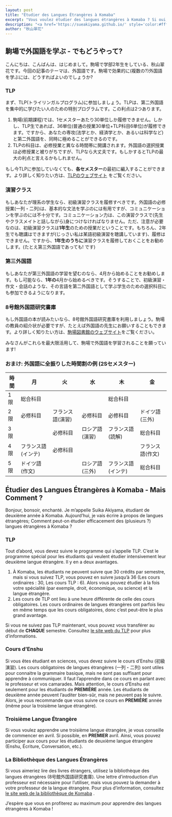 ```yaml
---
layout: post
title: "Étudier des Langues Étrangères à Komaba"
excerpt: "Vous voulez étudier des langues étrangères à Komaba ? Si oui, il y a quelques conseils."
description: "<a href='https://sueakiyama.github.io/' style='color:#ffffff'><u>Le Site Web de Suika Akiyama</u></a>"
author: "秋山翠花"
---
```


## 駒場で外国語を学ぶ - でもどうやって?

こんにちは、こんばんは、はじめまして。駒場で学部2年生をしている、秋山翠花です。今回の記事のテーマは、外国語です。駒場で効果的に(複数の?)外国語を学ぶには、どうすればよいのでしょうか?

### TLP
まず、TLP(トライリンガルプログラム)に参加しましょう。TLPは、第二外国語を集中的に学びたい人のための特別プログラムです。この利点は2つあります。
1. 駒場(前期課程)では、1セメスターあたり30単位しか履修できません。しかし、TLP生であれば、36単位(普通の授業30単位+TLP科目6単位)が履修できます。ですから、あなたの専攻(法学とか、経済学とか、あるいは科学など)と第二外国語を、同時に極めることができるのです。
2. TLPの科目は、必修授業と異なる時間帯に開講されます。外国語の選択授業は必修授業と被りがちですが、TLPなら大丈夫です。もしかするとTLPの最大の利点と言えるかもしれません。

もし今TLPに参加していなくても、**各セメスター**の最初に編入することができます。より詳しく知りたい方は、[TLPのウェブサイト](http://www.cgcs.c.u-tokyo.ac.jp/tlp/) をご覧ください。

### 演習クラス
もしあなたが理系の学生なら、初級演習クラスを履修すべきです。外国語の必修授業(一列・二列)は、基本的な文法を学ぶのには有用ですが、コミュニケーションを学ぶのには不十分です。コミュニケーション力は、この演習クラスで(先生やクラスメイトと話しながら)身につけなければなりません。ただ、注意が必要なのは、初級演習クラスは**1年生**のための授業だということです。もちろん、2年生でも聴講はできますが(じっさい私は某語初級演習を聴講しています)、履修はできません。ですから、**1年生のうちに**演習クラスを履修しておくことをお勧めします。(たとえ第三外国語であっても! です)

### 第三外国語
もしあなたが第三外国語の学習を望むのなら、4月から始めることをお勧めします。もし可能なら、**1年の**4月から始めるべきです。そうすることで、初級演習・作文・会話のような、その言語を第二外国語として学ぶ学生のための選択科目にも参加できるようになります。

### 8号館外国語研究書庫
もし外国語の本が読みたいなら、8号館外国語研究書庫を利用しましょう。駒場の教員の紹介状が必要ですが、たとえば外国語の先生にお願いすることもできます。より詳しく知りたい方は、[駒場図書館のウェブサイト](https://www.lib.u-tokyo.ac.jp/ja/library/komaba/user-guide/departmentlibrary/forcampus)をご覧ください。

みなさんがこれらを最大限活用して、駒場で外国語を学習されることを願っています!

### おまけ: 外国語に全振りした時間割の例 (2Sセメスター)

| 時間 | 月 | 火 | 水 | 木 | 金 |
| ------- | ------- | ------- | ------- | ------- | ------- |
| 1限 | 総合科目 | | | 総合科目 | |
| 2限 | 必修科目 | フランス語(演習) | 必修科目 | 必修科目 | ドイツ語(三外) |
| 3限 | | 必修科目 | ロシア語(演習) | フランス語(読解) | 総合科目 |
| 4限 | フランス語(インテ) | 必修科目 | | | フランス語(作文) |
| 5限 | ドイツ語(作文) | | ロシア語(三外) | フランス語(インテ) | 総合科目 |


## Étudier des Langues Étrangères à Komaba - Mais Comment ?

Bonjour, bonsoir, enchanté. Je m’appelle Suika Akiyama, étudiant de deuxième année à Komaba. Aujourd’hui, je vais écrire à propos de langues étrangères; Comment peut-on étudier efficacement des (plusieurs ?) langues étrangères à Komaba ?

###	TLP
Tout d’abord, vous devez suivre le programme qui s’appelle TLP. C’est le programme spécial pour les étudiants qui veulent étudier intensivement leur deuxième langue étrangère. Il y en a deux avantages.
1.	À Komaba, les étudiants ne peuvent suivre que 30 crédits par semestre, mais si vous suivez TLP, vous pouvez en suivre jusqu’à 36 (Les cours ordinaires : 30, Les cours TLP : 6). Alors vous pouvez étudier à la fois votre spécialité (par exemple, droit, économique, ou science) et la langue étrangère.
2.	Les cours de TLP ont lieu à une heure différente de celle des cours obligatoires. Les cours ordinaires de langues étrangères ont parfois lieu en même temps que les cours obligatoires, donc c’est peut-être le plus grand avantage.

Si vous ne suivez pas TLP maintenant, vous pouvez vous transférer au début de **CHAQUE** semestre. Consultez [le site web du TLP](http://www.cgcs.c.u-tokyo.ac.jp/tlp/) pour plus d’informations.

###	Cours d’Enshu
Si vous êtes étudiant en sciences, vous devez suivre le cours d’Enshu (初級演習). Les cours obligatoires de langues étrangères (一列・二列) sont utiles pour connaitre la grammaire basique, mais ne sont pas suffisant pour apprendre à communiquer. Il faut l’apprendre dans ce cours en parlant avec le professeur et vos camarades. Mais attention, le cours d’Enshu est seulement pour les étudiants de **PREMIÈRE** année. Les étudiants de deuxième année peuvent l’auditer bien-sûr, mais ne peuvent pas le suivre. Alors, je vous recommande que vous suivre ce cours en **PREMIÈRE** année (même pour la troisième langue étrangère).

###	Troisième Langue Étrangère
Si vous voulez apprendre une troisième langue étrangère, je vous conseille de commencer en avril. Si possible, en **PREMIER** avril. Ainsi, vous pouvez participer aux cours pour les étudiants de deuxième langue étrangère (Enshu, Écriture, Conversation, etc.).

###	La Bibliothèque des Langues Étrangères
Si vous aimeriez lire des livres étrangers, utilisez la bibliothèque des langues étrangères (8号館外国語研究書庫). Une lettre d’introduction d’un professeur est nécessaire pour l’utiliser, mais vous pouvez la demander à votre professeur de la langue étrangère. Pour plus d’information, consultez [le site web de la bibliothèque de Komaba](https://www.lib.u-tokyo.ac.jp/ja/library/komaba/user-guide/departmentlibrary/forcampus) .

J’espère que vous en profiterez au maximum pour apprendre des langues étrangères à Komaba !
